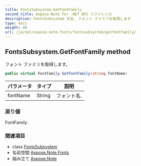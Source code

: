 ```yaml
---
title: FontsSubsystem.GetFontFamily
second_title: Aspose.Note for .NET API リファレンス
description: FontsSubsystem 方法. フォント ファミリを取得します
type: docs
weight: 40
url: /ja/net/aspose.note.fonts/fontssubsystem/getfontfamily/
---
```

## FontsSubsystem.GetFontFamily method

フォント ファミリを取得します。

```csharp
public virtual FontFamily GetFontFamily(string fontName)
```

| パラメータ | タイプ | 説明 |
| --- | --- | --- |
| fontName | String | フォント名. |

### 戻り値

FontFamily.

### 関連項目

* class [FontsSubsystem](../)
* 名前空間 [Aspose.Note.Fonts](../../fontssubsystem/)
* 組み立て [Aspose.Note](../../../)


